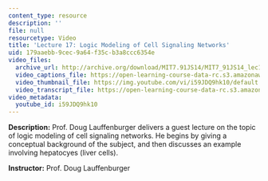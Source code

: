 ```yaml
---
content_type: resource
description: ''
file: null
resourcetype: Video
title: 'Lecture 17: Logic Modeling of Cell Signaling Networks'
uid: 179aaebb-9cec-9a64-f35c-b3a8ccc6354e
video_files:
  archive_url: http://archive.org/download/MIT7.91JS14/MIT7_91JS14_lec17_300k.mp4
  video_captions_file: https://open-learning-course-data-rc.s3.amazonaws.com/7-91j-foundations-of-computational-and-systems-biology-spring-2014/f6b774b0464a5961bb97a3d60d76dd83_i59JDQ9hk10.vtt
  video_thumbnail_file: https://img.youtube.com/vi/i59JDQ9hk10/default.jpg
  video_transcript_file: https://open-learning-course-data-rc.s3.amazonaws.com/7-91j-foundations-of-computational-and-systems-biology-spring-2014/43b21aa08c55f0767f8e09db5da3bbf4_i59JDQ9hk10.pdf
video_metadata:
  youtube_id: i59JDQ9hk10
---
```


**Description:** Prof. Doug Lauffenburger delivers a guest lecture on the topic of logic modeling of cell signaling networks. He begins by giving a conceptual background of the subject, and then discusses an example involving hepatocyes (liver cells).

**Instructor:** Prof. Doug Lauffenburger